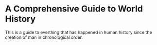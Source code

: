 <!DOCTYPE>
<html>
 <head>
   <title>World History</title>
 </head>
 <body>
   <h1>A Comprehensive Guide to World History</h1>
   <p>This is a guide to everthing that has happened in human history since the creation of man in chronological order.</p>
 </body>
</html>

